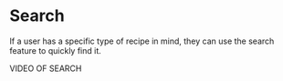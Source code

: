 # Search

If a user has a specific type of recipe in mind, they can use the search feature to quickly find it.

VIDEO OF SEARCH